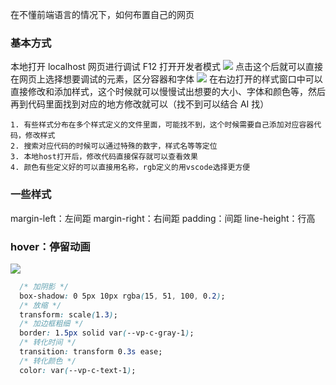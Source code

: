 在不懂前端语言的情况下，如何布置自己的网页

### 基本方式
本地打开 localhost 网页进行调试
F12 打开开发者模式
![](http://cdn.ljc0606.cn/obsidian/202502071520520.png)
点击这个后就可以直接在网页上选择想要调试的元素，区分容器和字体
![](http://cdn.ljc0606.cn/obsidian/202502071521452.png)
在右边打开的样式窗口中可以直接修改和添加样式，这个时候就可以慢慢试出想要的大小、字体和颜色等，然后再到代码里面找到对应的地方修改就可以（找不到可以结合 AI 找）

```ad-info
1. 有些样式分布在多个样式定义的文件里面，可能找不到，这个时候需要自己添加对应容器代码，修改样式
2. 搜索对应代码的时候可以通过特殊的数字，样式名等等定位
3. 本地host打开后，修改代码直接保存就可以查看效果
4. 颜色有些定义好的可以直接用名称，rgb定义的用vscode选择更方便
```

### 一些样式
margin-left：左间距
margin-right：右间距
padding：间距
line-height：行高

### hover：停留动画
![](http://cdn.ljc0606.cn/obsidian/202502071554984.png)

```css
  /* 加阴影 */
  box-shadow: 0 5px 10px rgba(15, 51, 100, 0.2);
  /* 放缩 */
  transform: scale(1.3);
  /* 加边框粗细 */
  border: 1.5px solid var(--vp-c-gray-1);
  /* 转化时间 */
  transition: transform 0.3s ease;
  /* 转化颜色 */
  color: var(--vp-c-text-1);
```
